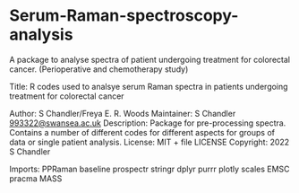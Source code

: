 # Serum-Raman-spectroscopy-analysis
A package to analyse spectra of patient undergoing treatment for colorectal cancer. (Perioperative and chemotherapy study)

Title: R codes used to analsye serum Raman spectra in patients undergoing treatment for colorectal cancer

Author: S Chandler/Freya E. R. Woods
Maintainer: S Chandler <993322@swansea.ac.uk>
Description: Package for pre-processing spectra. Contains a number of different codes for different aspects for groups of data or single patient analysis.
License: MIT + file LICENSE
Copyright: 2022 S Chandler

Imports: PPRaman baseline prospectr stringr dplyr purrr plotly scales EMSC pracma MASS
